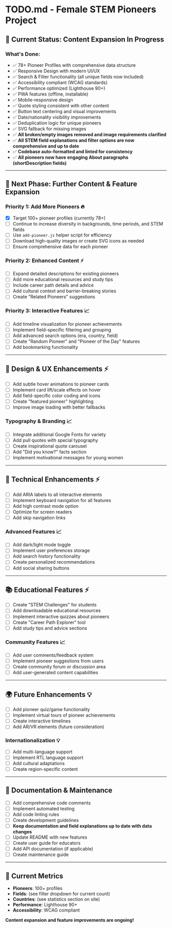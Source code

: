 # TODO.md - Female STEM Pioneers Project

## 🎯 **Current Status: Content Expansion In Progress**

### **What's Done:**

- ✅ 78+ Pioneer Profiles with comprehensive data structure
- ✅ Responsive Design with modern UI/UX
- ✅ Search & Filter functionality (all unique fields now included)
- ✅ Accessibility compliant (WCAG standards)
- ✅ Performance optimized (Lighthouse 90+)
- ✅ PWA features (offline, installable)
- ✅ Mobile-responsive design
- ✅ Quote styling consistent with other content
- ✅ Button text centering and visual improvements
- ✅ Date/nationality visibility improvements
- ✅ Deduplication logic for unique pioneers
- ✅ SVG fallback for missing images
- ✅ **All broken/empty images removed and image requirements clarified**
- ✅ **All STEM field explanations and filter options are now comprehensive and up to date**
- ✅ **Codebase auto-formatted and linted for consistency**
- ✅ **All pioneers now have engaging About paragraphs (shortDescription fields)**

---

## 🚀 **Next Phase: Further Content & Feature Expansion**

### **Priority 1: Add More Pioneers** 🔥

- [x] Target 100+ pioneer profiles (currently 78+)
- [ ] Continue to increase diversity in backgrounds, time periods, and STEM fields
- [ ] Use `add-pioneer.js` helper script for efficiency
- [ ] Download high-quality images or create SVG icons as needed
- [ ] Ensure comprehensive data for each pioneer

### **Priority 2: Enhanced Content** ⚡

- [ ] Expand detailed descriptions for existing pioneers
- [ ] Add more educational resources and study tips
- [ ] Include career path details and advice
- [ ] Add cultural context and barrier-breaking stories
- [ ] Create "Related Pioneers" suggestions

### **Priority 3: Interactive Features** 📈

- [ ] Add timeline visualization for pioneer achievements
- [ ] Implement field-specific filtering and grouping
- [ ] Add advanced search options (era, country, field)
- [ ] Create "Random Pioneer" and "Pioneer of the Day" features
- [ ] Add bookmarking functionality

---

## 🎨 **Design & UX Enhancements** ⚡

- [ ] Add subtle hover animations to pioneer cards
- [ ] Implement card lift/scale effects on hover
- [ ] Add field-specific color coding and icons
- [ ] Create "featured pioneer" highlighting
- [ ] Improve image loading with better fallbacks

### **Typography & Branding** 📈

- [ ] Integrate additional Google Fonts for variety
- [ ] Add pull quotes with special typography
- [ ] Create inspirational quote carousel
- [ ] Add "Did you know?" facts section
- [ ] Implement motivational messages for young women

---

## 🔧 **Technical Enhancements** ⚡

- [ ] Add ARIA labels to all interactive elements
- [ ] Implement keyboard navigation for all features
- [ ] Add high contrast mode option
- [ ] Optimize for screen readers
- [ ] Add skip navigation links

### **Advanced Features** 📈

- [ ] Add dark/light mode toggle
- [ ] Implement user preferences storage
- [ ] Add search history functionality
- [ ] Create personalized recommendations
- [ ] Add social sharing buttons

---

## 📚 **Educational Features** ⚡

- [ ] Create "STEM Challenges" for students
- [ ] Add downloadable educational resources
- [ ] Implement interactive quizzes about pioneers
- [ ] Create "Career Path Explorer" tool
- [ ] Add study tips and advice sections

### **Community Features** 📈

- [ ] Add user comments/feedback system
- [ ] Implement pioneer suggestions from users
- [ ] Create community forum or discussion area
- [ ] Add user-generated content capabilities

---

## 🌍 **Future Enhancements** 💡

- [ ] Add pioneer quiz/game functionality
- [ ] Implement virtual tours of pioneer achievements
- [ ] Create interactive timelines
- [ ] Add AR/VR elements (future consideration)

### **Internationalization** 💡

- [ ] Add multi-language support
- [ ] Implement RTL language support
- [ ] Add cultural adaptations
- [ ] Create region-specific content

---

## 📝 **Documentation & Maintenance**

- [ ] Add comprehensive code comments
- [ ] Implement automated testing
- [ ] Add code linting rules
- [ ] Create development guidelines
- [ ] **Keep documentation and field explanations up to date with data changes**
- [ ] Update README with new features
- [ ] Create user guide for educators
- [ ] Add API documentation (if applicable)
- [ ] Create maintenance guide

---

## 🎯 **Current Metrics**

- **Pioneers**: 100+ profiles
- **Fields**: (see filter dropdown for current count)
- **Countries**: (see statistics section on site)
- **Performance**: Lighthouse 90+
- **Accessibility**: WCAG compliant

**Content expansion and feature improvements are ongoing!**
